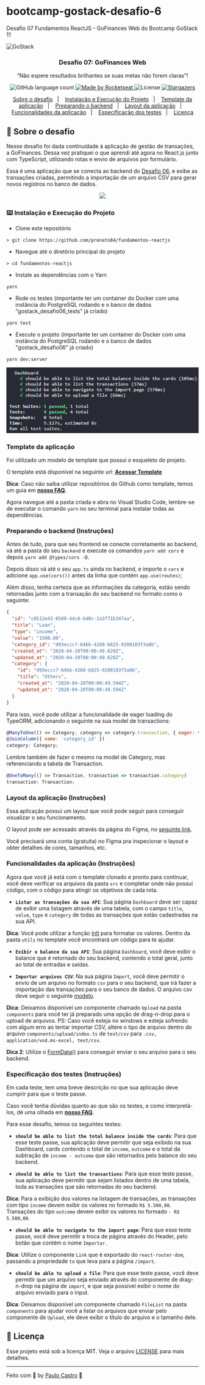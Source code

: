 # bootcamp-gostack-desafio-6

Desafio 07 Fundamentos ReactJS - GoFinances Web do Bootcamp GoStack 11

<img alt="GoStack" src="https://storage.googleapis.com/golden-wind/bootcamp-gostack/header-desafios.png" />

<h3 align="center">
  Desafio 07: GoFinances Web
</h3>

<p align="center">“Não espere resultados brilhantes se suas metas não forem claras”!</blockquote>

<p align="center">
  <img alt="GitHub language count" src="https://img.shields.io/github/languages/count/rocketseat/bootcamp-gostack-desafios?color=%2304D361">

  <a href="https://rocketseat.com.br">
    <img alt="Made by Rocketseat" src="https://img.shields.io/badge/made%20by-Rocketseat-%2304D361">
  </a>

  <img alt="License" src="https://img.shields.io/badge/license-MIT-%2304D361">

  <a href="https://github.com/Rocketseat/bootcamp-gostack-desafios/stargazers">
    <img alt="Stargazers" src="https://img.shields.io/github/stars/rocketseat/bootcamp-gostack-desafios?style=social">
  </a>
</p>

<p align="center">
  <a href="#rocket-sobre-o-desafio">Sobre o desafio</a>&nbsp;&nbsp;&nbsp;|&nbsp;&nbsp;&nbsp;
  <a href="#keyboard-instalação-e-execução-do-projeto">Instalação e Execução do Projeto</a>&nbsp;&nbsp;&nbsp;|&nbsp;&nbsp;&nbsp;
  <a href="#template-da-aplicação">Template da aplicação</a>&nbsp;&nbsp;&nbsp;|&nbsp;&nbsp;&nbsp;
  <a href="#preparando-o-backend-instruções">Preparando o backend</a>&nbsp;&nbsp;&nbsp;|&nbsp;&nbsp;&nbsp;
  <a href="#layout-da-aplicação-instruções">Layout da aplicação</a>&nbsp;&nbsp;&nbsp;|&nbsp;&nbsp;&nbsp;
  <a href="#funcionalidades-da-aplicação-instruções">Funcionalidades da aplicação</a>&nbsp;&nbsp;&nbsp;|&nbsp;&nbsp;&nbsp;
  <a href="#especificação-dos-testes-instruções">Específicação dos testes</a>&nbsp;&nbsp;&nbsp;|&nbsp;&nbsp;&nbsp;
  <a href="#memo-licença">Licença</a>
</p>

## :rocket: Sobre o desafio

Nesse desafio foi dada continuidade à aplicação de gestão de transações, a GoFinances. Dessa vez pratiquei o que aprendi até agora no React.js junto com TypeScript, utilizando rotas e envio de arquivos por formulário.

Essa é uma aplicação que se conecta ao backend do [Desafio 06](https://github.com/prenato84/database-upload), e exibe as transações criadas, permitindo a importação de um arquivo CSV para gerar novos registros no banco de dados.

<p align="center">
  <img src="./assets/csv_example.png">
</p>

### :keyboard: Instalação e Execução do Projeto

- Clone este repositório

```
> git clone https://github.com/prenato84/fundamentos-reactjs
```

- Navegue até o diretório principal do projeto

```
> cd fundamentos-reactjs
```

- Instale as dependências com o Yarn

```
yarn
```

- Rode os testes (importante ter um container do Docker com uma instância do PostgreSQL rodando e o banco de dados "gostack_desafio06_tests" já criado)

```
yarn test
```

- Execute o projeto  (importante ter um container do Docker com uma instância do PostgreSQL rodando e o banco de dados "gostack_desafio06" já criado)

```
yarn dev:server
```

<p align="center">
  <img src="./assets/tests.png">
</p>

### Template da aplicação

Foi utilizado um modelo de template que possui o esqueleto do projeto.

O template está disponível na seguinte url: **[Acessar Template](https://github.com/Rocketseat/gostack-template-fundamentos-reactjs)**

**Dica**: Caso não saiba utilizar repositórios do Github como template, temos um guia em **[nosso FAQ](https://github.com/Rocketseat/bootcamp-gostack-desafios/tree/master/faq-desafios).**

Agora navegue até a pasta criada e abra no Visual Studio Code, lembre-se de executar o comando `yarn` no seu terminal para instalar todas as dependências.

### Preparando o backend (Instruções)

Antes de tudo, para que seu frontend se conecte corretamente ao backend, vá até a pasta do seu `backend` e execute os comandos `yarn add cors` e depois `yarn add @types/cors -D`.

Depois disso vá até o seu `app.ts` ainda no backend, e importe o `cors` e adicione `app.use(cors())` antes da linha que contém `app.use(routes)`;

Além disso, tenha certeza que as informações da categoria, estão sendo retornadas junto com a transação do seu backend no formato como o seguinte:

```json
{
  "id": "c0512e43-6589-4dc8-bd0c-2a3f71b347aa",
  "title": "Loan",
  "type": "income",
  "value": "1500.00",
  "category_id": "d93eccc7-64bb-4268-b825-9200103f3a8b",
  "created_at": "2020-04-20T00:00:49.620Z",
  "updated_at": "2020-04-20T00:00:49.620Z",
  "category": {
    "id": "d93eccc7-64bb-4268-b825-9200103f3a8b",
    "title": "Others",
    "created_at": "2020-04-20T00:00:49.594Z",
    "updated_at": "2020-04-20T00:00:49.594Z"
  }
}
```

Para isso, você pode utilizar a funcionalidade de eager loading do TypeORM, adicionando o seguinte na sua model de transactions:

```js
@ManyToOne(() => Category, category => category.transaction, { eager: true })
@JoinColumn({ name: 'category_id' })
category: Category;
```

Lembre também de fazer o mesmo na model de Category, mas referenciando a tabela de Transaction.

```js
@OneToMany(() => Transaction, transaction => transaction.category)
transaction: Transaction;
```

### Layout da aplicação (Instruções)

Essa aplicação possui um layout que você pode seguir para conseguir visualizar o seu funcionamento.

O layout pode ser acessado através da página do Figma, no [seguinte link](https://www.figma.com/file/EgOhyj1Inz14dhWGVhRlhr/GoFinances?node-id=1%3A863).

Você precisará uma conta (gratuita) no Figma pra inspecionar o layout e obter detalhes de cores, tamanhos, etc.

### Funcionalidades da aplicação (Instruções)

Agora que você já está com o template clonado e pronto para continuar, você deve verificar os arquivos da pasta `src` e completar onde não possui código, com o código para atingir os objetivos de cada rota.

- **`Listar as transações da sua API`**: Sua página `Dashboard` deve ser capaz de exibir uma listagem através de uma tabela, com o campo `title`, `value`, `type` e `category` de todas as transações que estão cadastradas na sua API.

**Dica**: Você pode utilizar a função [Intl](https://developer.mozilla.org/pt-BR/docs/Web/JavaScript/Reference/Global_Objects/NumberFormat) para formatar os valores. Dentro da pasta `utils` no template você encontrará um código para te ajudar.

- **`Exibir o balance da sua API`**: Sua página `Dashboard`, você deve exibir o balance que é retornado do seu backend, contendo o total geral, junto ao total de entradas e saídas.

- **`Importar arquivos CSV`**: Na sua página `Import`, você deve permitir o envio de um arquivo no formato `csv` para o seu backend, que irá fazer a importação das transações para o seu banco de dados. O arquivo csv deve seguir o seguinte [modelo](https://github.com/Rocketseat/bootcamp-gostack-desafios/blob/master/desafio-database-upload/assets/file.csv).

**Dica**: Deixamos disponível um componente chamado `Upload` na pasta `components` para você ter já preparado uma opção de drag-n-drop para o upload de arquivos. PS: Caso você esteja no windows e esteja sofrendo com algum erro ao tentar importar CSV, altere o tipo de arquivo dentro do arquivo `components/upload/index.ts` de `text/csv` para `.csv, application/vnd.ms-excel, text/csv`.

**Dica 2**: Utilize o [FormData()](https://developer.mozilla.org/pt-BR/docs/Web/API/FormData/FormData) para conseguir enviar o seu arquivo para o seu backend.

### Especificação dos testes (Instruções)

Em cada teste, tem uma breve descrição no que sua aplicação deve cumprir para que o teste passe.

Caso você tenha dúvidas quanto ao que são os testes, e como interpretá-los, dé uma olhada em **[nosso FAQ](https://github.com/Rocketseat/bootcamp-gostack-desafios/tree/master/faq-desafios).**

Para esse desafio, temos os seguintes testes:

- **`should be able to list the total balance inside the cards`**: Para que esse teste passe, sua aplicação deve permitir que seja exibido na sua Dashboard, cards contendo o total de `income`, `outcome` e o total da subtração de `income - outcome` que são retornados pelo balance do seu backend.

* **`should be able to list the transactions`**: Para que esse teste passe, sua aplicação deve permitir que sejam listados dentro de uma tabela, toda as transações que são retornadas do seu backend.

**Dica**: Para a exibição dos valores na listagem de transações, as transações com tipo `income` devem exibir os valores no formado `R$ 5.500,00`. Transações do tipo `outcome` devem exibir os valores no formado `- R$ 5.500,00`.

- **`should be able to navigate to the import page`**: Para que esse teste passe, você deve permitir a troca de página através do Header, pelo botão que contém o nome `Importar`.

**Dica**: Utilize o componente `Link` que é exportado do `react-router-dom`, passando a propriedade `to` que leva para a página `/import`.

- **`should be able to upload a file`**: Para que esse teste passe, você deve permitir que um arquivo seja enviado através do componente de drag-n-drop na página de `import`, e que seja possível exibir o nome do arquivo enviado para o input.

**Dica**: Deixamos disponível um componente chamado `FileList` na pasta `components` para ajudar você a listar os arquivos que enviar pelo componente de `Upload`, ele deve exibir o título do arquivo e o tamanho dele.

## :memo: Licença

Esse projeto está sob a licença MIT. Veja o arquivo [LICENSE](LICENSE) para mais detalhes.

---

Feito com 💜 by <a href="https://www.linkedin.com/in/prenato84">Paulo Castro</a> :wave:
